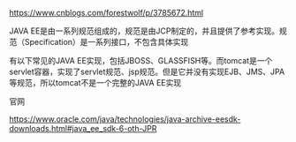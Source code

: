https://www.cnblogs.com/forestwolf/p/3785672.html





JAVA EE是由一系列规范组成的，规范是由JCP制定的，并且提供了参考实现。规范（Specification）是一系列接口，不包含具体实现



有以下常见的JAVA EE实现，包括JBOSS、GLASSFISH等。而tomcat是一个servlet容器，实现了servlet规范、jsp规范。但是它并没有实现EJB、JMS、JPA等规范，所以tomcat不是一个完整的JAVA EE实现



官网

https://www.oracle.com/java/technologies/java-archive-eesdk-downloads.html#java_ee_sdk-6-oth-JPR